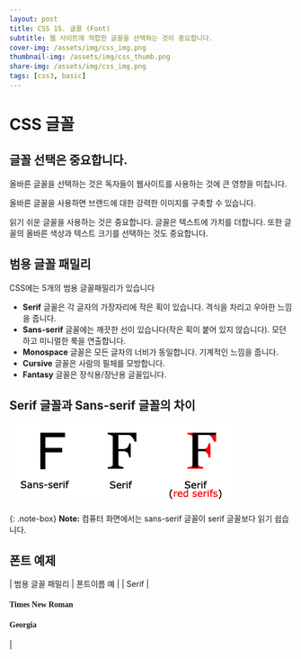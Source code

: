 ```yaml
---
layout: post
title: CSS 15. 글꼴 (Font)
subtitle: 웹 사이트에 적합한 글꼴을 선택하는 것이 중요합니다.
cover-img: /assets/img/css_img.png
thumbnail-img: /assets/img/css_thumb.png
share-img: /assets/img/css_img.png
tags: [css3, basic]
---
```


# CSS 글꼴

## 글꼴 선택은 중요합니다.

올바른 글꼴을 선택하는 것은 독자들이 웹사이트를 사용하는 것에 큰 영향을 미칩니다.

올바른 글꼴을 사용하면 브랜드에 대한 강력한 이미지를 구축할 수 있습니다.

읽기 쉬운 글꼴을 사용하는 것은 중요합니다. 글꼴은 텍스트에 가치를 더합니다. 또한 글꼴의 올바른 색상과 텍스트 크기를 선택하는 것도 중요합니다.

## 범용 글꼴 패밀리

CSS에는 5개의 범용 글꼴패밀리가 있습니다

+ **Serif** 글꼴은 각 글자의 가장자리에 작은 획이 있습니다. 격식을 차리고 우아한 느낌을 줍니다.
+ **Sans-serif** 글꼴에는 깨끗한 선이 있습니다(작은 획이 붙어 있지 않습니다). 모던하고 미니멀한 룩을 연출합니다.
+ **Monospace** 글꼴은 모든 글자의 너비가 동일합니다. 기계적인 느낌을 줍니다. 
+ **Cursive** 글꼴은 사람의 필체를 모방합니다.
+ **Fantasy** 글꼴은 장식용/장난용 글꼴입니다.

## Serif 글꼴과 Sans-serif 글꼴의 차이

<img src="https://github.com/devJiraynor/devJiraynor.github.io/blob/master/assets/img/css/css_font_01.gif?raw=true" />

{: .note-box}
**Note:** 컴퓨터 화면에서는 sans-serif 글꼴이 serif 글꼴보다 읽기 쉽습니다.

## 폰트 예제

| 범용 글꼴 패밀리 | 폰트이름 예 |
| Serif | <h4 style="font-family: Times New Roman, serif;">Times New Roman</h4><h4 style="font-family: Georgia, serif;">Georgia</h4> |
